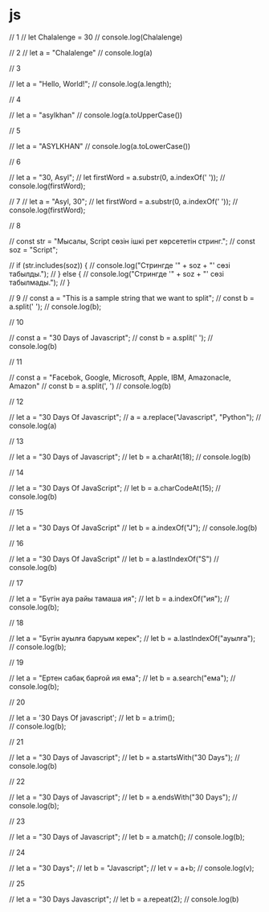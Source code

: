 # js
// 1
// let Chalalenge = 30
// console.log(Chalalenge)

// 2
// let a = "Chalalenge"
// console.log(a)

// 3

// let a = "Hello, World!";
// console.log(a.length);

// 4

// let a = "asylkhan"
// console.log(a.toUpperCase())

// 5

// let a = "ASYLKHAN"
// console.log(a.toLowerCase())

// 6

// let a = "30, Asyl";
// let firstWord = a.substr(0, a.indexOf(' '));
// console.log(firstWord);

// 7
// let a = "Asyl, 30";
// let firstWord = a.substr(0, a.indexOf(' '));
// console.log(firstWord);

// 8

// const str = "Мысалы, Script сөзін ішкі рет көрсететін стринг.";
// const soz = "Script";

// if (str.includes(soz)) {
//   console.log("Стрингде '" + soz + "' сөзі табылды.");
// } else {
//   console.log("Стрингде '" + soz + "' сөзі табылмады.");
// }

// 9
// const a = "This is a sample string that we want to split";
// const b = a.split(' '); 
// console.log(b);

// 10

// const a = "30 Days of Javascript";
// const b = a.split(' ');
// console.log(b)

// 11

// const a = "Facebok, Google, Microsoft, Apple, IBM, Amazonacle, Amazon"
// const b = a.split(', ')
// console.log(b)

// 12

// let a = "30 Days Of Javascript";
// a = a.replace("Javascript", "Python");
// console.log(a)

// 13

// let a = "30 Days of Javascript";
// let b = a.charAt(18);
// console.log(b)

// 14

// let a = "30 Days Of JavaScript";
// let b = a.charCodeAt(15);
// console.log(b)

// 15

// let a = "30 Days Of JavaScript"
// let b = a.indexOf("J");
// console.log(b)

// 16

// let a = "30 Days Of JavaScript"
// let b = a.lastIndexOf("S")
// console.log(b)

// 17

// let a = "Бүгін ауа райы тамаша ия";
// let b = a.indexOf("ия");
// console.log(b);

// 18

// let a = "Бүгін ауылға баруым керек";
// let b = a.lastIndexOf("ауылға");
// console.log(b);

// 19

// let a = "Ертен сабақ барғой ия ема";
// let b = a.search("ема");
// console.log(b);

// 20

// let a = '30 Days Of javascript';
// let b = a.trim();  
// console.log(b);

// 21

// let a = "30 Days of Javascript";
// let b = a.startsWith("30 Days");
// console.log(b)

// 22

// let a = "30 Days of Javascript";
// let b = a.endsWith("30 Days");
// console.log(b);

// 23

// let a = "30 Days of Javascript";
// let b = a.match();
// console.log(b);

// 24

// let a = "30 Days";
// let b = "Javascript";
// let v = a+b;
// console.log(v);

// 25

// let a = "30 Days Javascript";
// let b = a.repeat(2);
// console.log(b)
